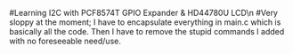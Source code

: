 #Learning I2C with PCF8574T GPIO Expander & HD44780U LCD\n
#Very sloppy at the moment; I have to encapsulate everything in main.c which is basically all the code. Then I have to remove the stupid commands I added with no foreseeable need/use.
